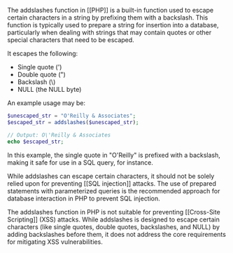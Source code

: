 The addslashes function in [[PHP]] is a built-in function used to escape certain characters in a string by prefixing them with a backslash. This function is typically used to prepare a string for insertion into a database, particularly when dealing with strings that may contain quotes or other special characters that need to be escaped.

It escapes the following:

- Single quote (')
- Double quote (")
- Backslash (\\)
- NULL (the NULL byte)

An example usage may be:

```php
$unescaped_str = "O'Reilly & Associates";
$escaped_str = addslashes($unescaped_str);

// Output: O\'Reilly & Associates
echo $escaped_str;
```

In this example, the single quote in "O'Reilly" is prefixed with a backslash, making it safe for use in a SQL query, for instance.

While addslashes can escape certain characters, it should not be solely relied upon for preventing [[SQL injection]] attacks. The use of prepared statements with parameterized queries is the recommended approach for database interaction in PHP to prevent SQL injection.

The addslashes function in PHP is not suitable for preventing [[Cross-Site Scripting]] (XSS) attacks. While addslashes is designed to escape certain characters (like single quotes, double quotes, backslashes, and NULL) by adding backslashes before them, it does not address the core requirements for mitigating XSS vulnerabilities.